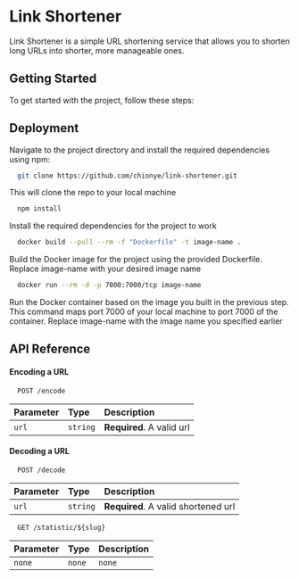 # Link Shortener

Link Shortener is a simple URL shortening service that allows you to shorten long URLs into shorter, more manageable ones.

## Getting Started

To get started with the project, follow these steps:
## Deployment

Navigate to the project directory and install the required dependencies using npm:

```bash
  git clone https://github.com/chionye/link-shortener.git
```

This will clone the repo to your local machine

```bash
  npm install
```

Install the required dependencies for the project to work

```bash
  docker build --pull --rm -f "Dockerfile" -t image-name .
```

Build the Docker image for the project using the provided Dockerfile. Replace image-name with your desired image name

```bash
  docker run --rm -d -p 7000:7000/tcp image-name
```

Run the Docker container based on the image you built in the previous step. This command maps port 7000 of your local machine to port 7000 of the container. Replace image-name with the image name you specified earlier

## API Reference

#### Encoding a URL

```http
  POST /encode
```

| Parameter | Type     | Description                |
| :-------- | :------- | :------------------------- |
| `url` | `string` | **Required**. A valid url |

#### Decoding a URL

```http
  POST /decode
```

| Parameter | Type     | Description                       |
| :-------- | :------- | :-------------------------------- |
| `url`      | `string` | **Required**. A valid shortened url |

```http
  GET /statistic/${slug}
```

| Parameter | Type     | Description                       |
| :-------- | :------- | :-------------------------------- |
| `none`      | `none` | `none` |
